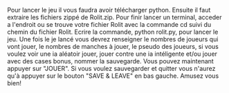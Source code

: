 Pour lancer le jeu il vous faudra avoir télécharger python.
Ensuite il faut extraire les fichiers zippé de Rolit.zip.
Pour finir lancer un terminal, acceder a l'endroit ou se trouve votre fichier Rolit avec la commande cd suivi du chemin du fichier Rolit.
Ecrire la commande, python rolit.py, pour lancer le jeu.
Une fois le je lancé vous devrez renseigner le nombres de joueurs qui vont jouer, le nombres de manches à jouer, le pseudo des joueurs, si vous voulez voir une ia aléatoir jouer, jouer contre une ia intéligente et/ou jouer avec des cases bonus, nommer la sauvegarde. 
Vous pouvez maintenant appuyer sur "JOUER".
Si vous voulez sauvegarder et quitter vous n'aurez qu'à appuyer sur le bouton "SAVE & LEAVE" en bas gauche.
Amusez vous bien!

